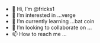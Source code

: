 - 👋 Hi, I’m @fricks1
- 👀 I’m interested in ...verge
- 🌱 I’m currently learning ...bat coin
- 💞️ I’m looking to collaborate on ...
- 📫 How to reach me ...

<!---
fricks1/fricks1 is a ✨ special ✨ repository because its `README.md` (this file) appears on your GitHub profile.
You can click the Preview link to take a look at your changes.
--->
